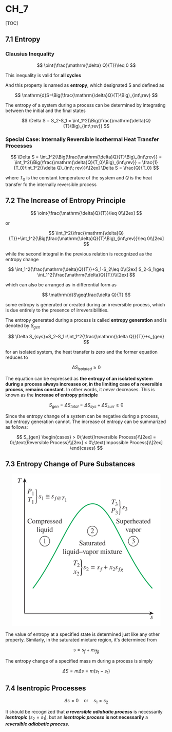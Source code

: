 # CH_7

[TOC]

## 7.1 Entropy

### Clausius Inequality

$$
\oint{\frac{\mathrm{\delta} Q}{T}}\leq 0
$$

This inequality is valid for **all cycles**

And this property is named as **entropy**, which designated S and defined as

$$
\mathrm{d}S=\Big(\frac{\mathrm{\delta}Q}{T}\Big)_{int\;rev}
$$

The entropy of a system during a process can be determined by integrating between the initial and the final states

$$
\Delta S = S_2-S_1 = \int_1^2{\Big(\frac{\mathrm{\delta}Q}{T}\Big)_{int\;rev}}
$$

### Special Case: Internally Reversible Isothermal Heat Transfer Processes

$$
\Delta S = \int_1^2{\Big(\frac{\mathrm{\delta}Q}{T}\Big)_{int\;rev}} = \int_1^2{\Big(\frac{\mathrm{\delta}Q}{T_0}\Big)_{int\;rev}} = \frac{1}{T_0}\int_1^2{(\delta Q)_{int\; rev}}\\[2ex]
\Delta S = \frac{Q}{T_0}
$$

where $T_0$ is the constant temperature of the system and $Q$ is the heat transfer fo the internally reversible process

## 7.2 The Increase of Entropy Principle

$$
\oint{\frac{\mathrm{\delta}Q}{T}}\leq 0\\[2ex]
$$

or

$$
\int_1^2{\frac{\mathrm{\delta}Q}{T}}+\int_1^2{\Big(\frac{\mathrm{\delta}Q}{T}\Big)_{int\;rev}}\leq 0\\[2ex]
$$

while the second integral in the previous relation is recognized as the entropy change

$$
\int_1^2{\frac{\mathrm{\delta}Q}{T}}+S_1-S_2\leq 0\\[2ex]
S_2-S_1\geq \int_1^2{\frac{\mathrm{\delta}Q}{T}}\\[2ex]
$$

which can also be arranged as in differential form as

$$
\mathrm{d}S\geq\frac{\delta Q}{T}
$$

some entropy is generated or created during an irreversible process, which is due entirely to the presence of irreversibilities.

The entropy generated during a process is called **entropy generation** and is denoted by $S_{gen}$

$$
\Delta S_{sys}=S_2-S_1=\int_1^2{\frac{\mathrm{\delta Q}}{T}}+s_{gen}
$$

for an isolated system, the heat transfer is zero and the former equation reduces to

$$
\Delta S_{isolated}\geq 0
$$

The equation can be expressed as **the entropy of an isolated system during a process always increases or, in the limiting case of a reversible process, remains constant**. In other words, it _never_ decreases. This is known as the **increase of entropy principle**

$$
S_{gen} = \Delta S_{total}=\Delta S_{sys}+\Delta S_{surr}\geq 0
$$

Since the entropy change of a system can be negative during a process, but entropy generation cannot. The increase of entropy can be summarized as follows:

$$
S_{gen}
\begin{cases}
    > 0\;\text{Irreversible Process}\\[2ex]
    = 0\;\text{Reversible Process}\\[2ex]
    < 0\;\text{Impossible Process}\\[2ex]
\end{cases}
$$

## 7.3 Entropy Change of Pure Substances

<div align = center><img src = "./assets/Ch_7_figure_1.png"></div>

The value of entropy at a specified state is determined just like any other property. Similarly, in the saturated mixture region, it's determined from

$$
s=s_f+xs_{fg}
$$

The entropy change of a specified mass m during a process is simply

$$
\Delta S = m\Delta s = m(s_1-s_1)
$$

## 7.4 Isentropic Processes

$$
\Delta s = 0\quad\text{or}\quad s_1=s_2
$$

It should be recognized that ***a reversible adiabatic process*** is necessarily ***isentropic*** ($s_2=s_1$), but an ***isentropic process*** **is not necessarily** a ***reversible adiabatic process***.